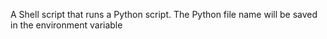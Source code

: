 A Shell script that runs a Python script. The Python file name will be saved in the environment variable
